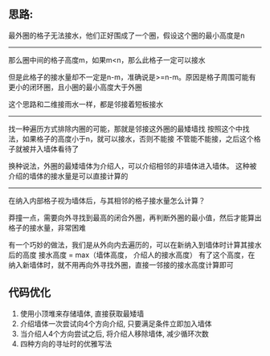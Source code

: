 ## 思路:

最外圈的格子无法接水，他们正好围成了一个圈，假设这个圈的最小高度是n

---

那么圈中间的格子高度m，如果m<n，那么此格子一定可以接水

但是此格子的接水量却不一定是n-m，准确说是>=n-m。原因是格子周围可能有更小的闭环圈，且小圈的最小高度大于外圈

这个思路和二维接雨水一样，都是邻接着短板接水

---

找一种遍历方式排除内圈的可能，那就是邻接这外圈的最矮墙找
按照这个中找法，如果格子的高度小于n，就可以接水，否则不能接
不管能不能接，之后这个格子就被并入墙体看待了

换种说法，外圈的最矮墙体为介绍人，可以介绍相邻的非墙体进入墙体。
这种被介绍的墙体的接水量是可以直接计算的

---

在纳入内部格子视为墙体后，与其相邻的格子接水量怎么计算？

莽撞一点，需要向外寻找到最高的闭合外圈，再判断外圈的最小值，然后才能算出格子的接水量，非常困难

有一个巧妙的做法，我们是从外向内去遍历的，可以在新纳入到墙体时计算其接水后的高度
接水高度 = max（墙体高度， 介绍人的接水高度）
有了这个高度，在纳入新墙体时，就不用再向外寻找外圈，直接一邻接的接水高度计算即可

## 代码优化
1. 使用小顶堆来存储墙体, 直接获取最矮墙
2. 介绍墙体一次尝试向4个方向介绍, 只要满足条件立即加入墙体
3. 当介绍人4个方向尝试之后, 将介绍人移除墙体, 减少循环次数
4. 四种方向的寻址时的优雅写法